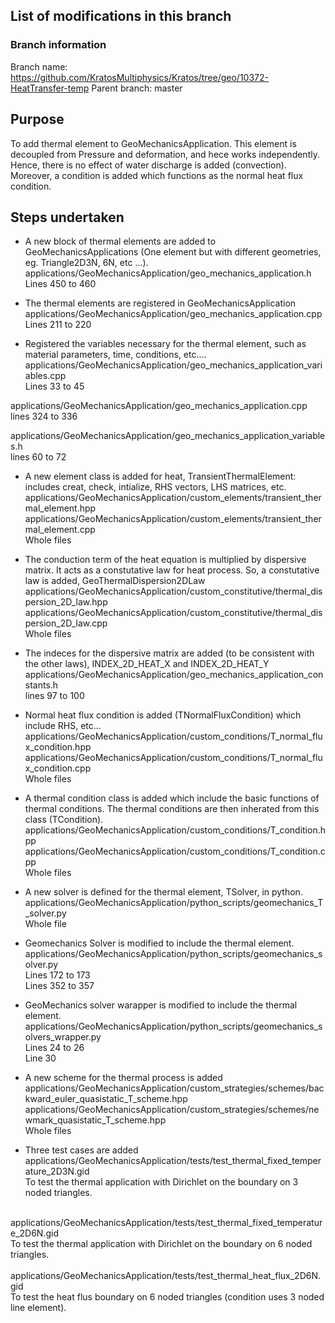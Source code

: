 ## List of modifications in this branch

### Branch information
Branch name: https://github.com/KratosMultiphysics/Kratos/tree/geo/10372-HeatTransfer-temp
Parent branch: master

## Purpose
To add thermal element to GeoMechanicsApplication. This element is decoupled from Pressure and deformation, and hece works independently. Hence, there is no effect of water discharge is added (convection).
Moreover, a condition is added which functions as the normal heat flux condition.

## Steps undertaken
- A new block of thermal elements are added to GeoMechanicsApplications (One element but with different geometries, eg. Triangle2D3N, 6N, etc ...). <br>
applications/GeoMechanicsApplication/geo_mechanics_application.h <br>
Lines 450 to 460

- The thermal elements are registered in GeoMechanicsApplication <br>
applications/GeoMechanicsApplication/geo_mechanics_application.cpp <br>
Lines 211 to 220

- Registered the variables necessary for the thermal element, such as material parameters, time, conditions, etc.... <br>
applications/GeoMechanicsApplication/geo_mechanics_application_variables.cpp <br>
Lines 33 to 45

applications/GeoMechanicsApplication/geo_mechanics_application.cpp <br>
lines 324 to 336

applications/GeoMechanicsApplication/geo_mechanics_application_variables.h <br>
lines 60 to 72

- A new element class is added for heat, TransientThermalElement: includes creat, check, intialize, RHS vectors, LHS matrices, etc.<br>
applications/GeoMechanicsApplication/custom_elements/transient_thermal_element.hpp <br>
applications/GeoMechanicsApplication/custom_elements/transient_thermal_element.cpp <br>
Whole files

- The conduction term of the heat equation is multiplied by dispersive matrix. It acts as a constutative law for heat process. So, a constutative law is added, GeoThermalDispersion2DLaw <br>
applications/GeoMechanicsApplication/custom_constitutive/thermal_dispersion_2D_law.hpp <br>
applications/GeoMechanicsApplication/custom_constitutive/thermal_dispersion_2D_law.cpp <br>
Whole files

- The indeces for the dispersive matrix are added (to be consistent with the other laws), INDEX_2D_HEAT_X and INDEX_2D_HEAT_Y <br>
applications/GeoMechanicsApplication/geo_mechanics_application_constants.h <br>
lines 97 to 100

- Normal heat flux condition is added (TNormalFluxCondition) which include RHS, etc... <br>
applications/GeoMechanicsApplication/custom_conditions/T_normal_flux_condition.hpp <br>
applications/GeoMechanicsApplication/custom_conditions/T_normal_flux_condition.cpp <br>
Whole files

- A thermal condition class is added which include the basic functions of thermal conditions. The thermal conditions are then inherated from this class (TCondition). <br>
applications/GeoMechanicsApplication/custom_conditions/T_condition.hpp <br>
applications/GeoMechanicsApplication/custom_conditions/T_condition.cpp <br>
Whole files

- A new solver is defined for the thermal element, TSolver, in python. <br>
applications/GeoMechanicsApplication/python_scripts/geomechanics_T_solver.py <br>
Whole file

- Geomechanics Solver is modified to include the thermal element. <br>
applications/GeoMechanicsApplication/python_scripts/geomechanics_solver.py <br>
Lines 172 to 173 <br>
Lines 352 to 357

- GeoMechanics solver warapper is modified to include the thermal element. <br>
applications/GeoMechanicsApplication/python_scripts/geomechanics_solvers_wrapper.py <br>
Lines 24 to 26 <br>
Line 30

- A new scheme for the thermal process is added <br>
applications/GeoMechanicsApplication/custom_strategies/schemes/backward_euler_quasistatic_T_scheme.hpp <br>
applications/GeoMechanicsApplication/custom_strategies/schemes/newmark_quasistatic_T_scheme.hpp <br>
Whole files

- Three test cases are added <br>
applications/GeoMechanicsApplication/tests/test_thermal_fixed_temperature_2D3N.gid <br>
To test the thermal application with Dirichlet on the boundary on 3 noded triangles. <br>
<br>
applications/GeoMechanicsApplication/tests/test_thermal_fixed_temperature_2D6N.gid <br>
To test the thermal application with Dirichlet on the boundary on 6 noded triangles. <br>
<br>
applications/GeoMechanicsApplication/tests/test_thermal_heat_flux_2D6N.gid <br>
To test the heat flus boundary on 6 noded triangles (condition uses 3 noded line element). 